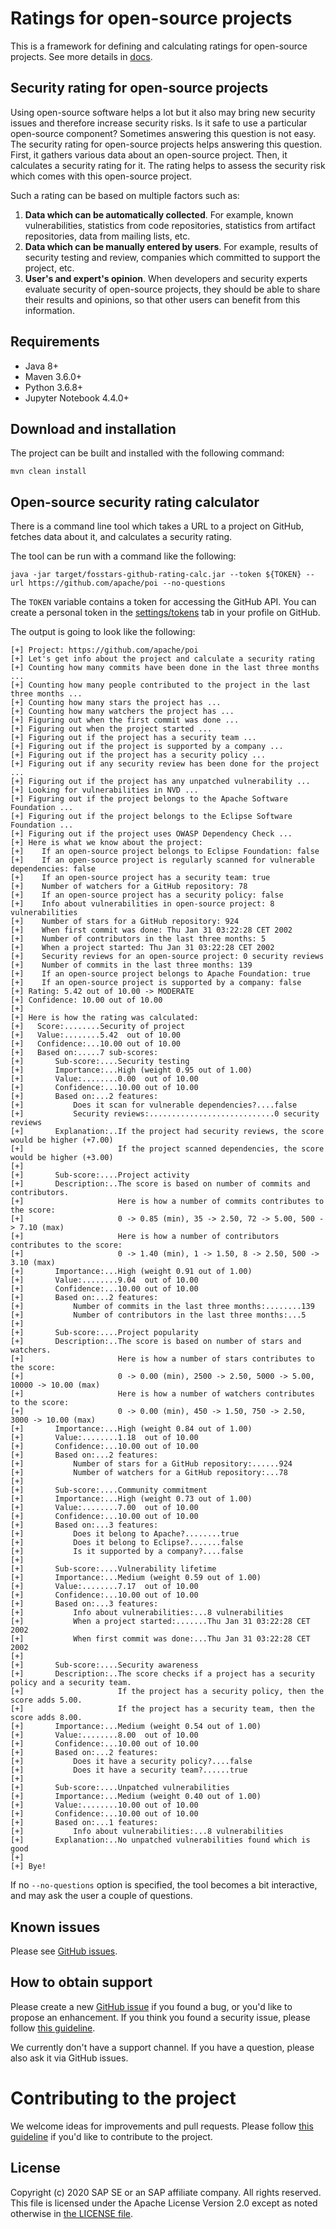 # Ratings for open-source projects

This is a framework for defining and calculating ratings for open-source projects.
See more details in [docs](docs).

## Security rating for open-source projects

Using open-source software helps a lot but it also may bring new security issues
and therefore increase security risks.
Is it safe to use a particular open-source component?
Sometimes answering this question is not easy.
The security rating for open-source projects helps answering this question.
First, it gathers various data about an open-source project.
Then, it calculates a security rating for it.
The rating helps to assess the security risk which comes with this open-source project.

Such a rating can be based on multiple factors such as:

1.  **Data which can be automatically collected**.
    For example, known vulnerabilities, statistics from code repositories,
    statistics from artifact repositories, data from mailing lists, etc.
1.  **Data which can be manually entered by users**.
    For example, results of security testing and review,
    companies which committed to support the project, etc.
1.  **User's and expert's opinion**.
    When developers and security experts evaluate security of open-source projects,
    they should be able to share their results and opinions,
    so that other users can benefit from this information.

## Requirements

*  Java 8+
*  Maven 3.6.0+
*  Python 3.6.8+
*  Jupyter Notebook 4.4.0+

## Download and installation

The project can be built and installed with the following command:

```
mvn clean install
```

## Open-source security rating calculator

There is a command line tool which takes a URL to a project on GitHub, fetches data about it,
and calculates a security rating.

The tool can be run with a command like the following:

```
java -jar target/fosstars-github-rating-calc.jar --token ${TOKEN} --url https://github.com/apache/poi --no-questions
```

The `TOKEN` variable contains a token for accessing the GitHub API.
You can create a personal token in the
[settings/tokens](https://github.com/settings/tokens) tab in your profile on GitHub.

The output is going to look like the following:

```
[+] Project: https://github.com/apache/poi
[+] Let's get info about the project and calculate a security rating
[+] Counting how many commits have been done in the last three months ...
[+] Counting how many people contributed to the project in the last three months ...
[+] Counting how many stars the project has ...
[+] Counting how many watchers the project has ...
[+] Figuring out when the first commit was done ...
[+] Figuring out when the project started ...
[+] Figuring out if the project has a security team ...
[+] Figuring out if the project is supported by a company ...
[+] Figuring out if the project has a security policy ...
[+] Figuring out if any security review has been done for the project ...
[+] Figuring out if the project has any unpatched vulnerability ...
[+] Looking for vulnerabilities in NVD ...
[+] Figuring out if the project belongs to the Apache Software Foundation ...
[+] Figuring out if the project belongs to the Eclipse Software Foundation ...
[+] Figuring out if the project uses OWASP Dependency Check ...
[+] Here is what we know about the project:
[+]    If an open-source project belongs to Eclipse Foundation: false
[+]    If an open-source project is regularly scanned for vulnerable dependencies: false
[+]    If an open-source project has a security team: true
[+]    Number of watchers for a GitHub repository: 78
[+]    If an open-source project has a security policy: false
[+]    Info about vulnerabilities in open-source project: 8 vulnerabilities
[+]    Number of stars for a GitHub repository: 924
[+]    When first commit was done: Thu Jan 31 03:22:28 CET 2002
[+]    Number of contributors in the last three months: 5
[+]    When a project started: Thu Jan 31 03:22:28 CET 2002
[+]    Security reviews for an open-source project: 0 security reviews
[+]    Number of commits in the last three months: 139
[+]    If an open-source project belongs to Apache Foundation: true
[+]    If an open-source project is supported by a company: false
[+] Rating: 5.42 out of 10.00 -> MODERATE
[+] Confidence: 10.00 out of 10.00
[+]
[+] Here is how the rating was calculated:
[+]   Score:........Security of project
[+]   Value:........5.42  out of 10.00
[+]   Confidence:...10.00 out of 10.00
[+]   Based on:.....7 sub-scores:
[+]       Sub-score:....Security testing
[+]       Importance:...High (weight 0.95 out of 1.00)
[+]       Value:........0.00  out of 10.00
[+]       Confidence:...10.00 out of 10.00
[+]       Based on:...2 features:
[+]           Does it scan for vulnerable dependencies?....false
[+]           Security reviews:............................0 security reviews
[+]       Explanation:..If the project had security reviews, the score would be higher (+7.00)
[+]                     If the project scanned dependencies, the score would be higher (+3.00)
[+]
[+]       Sub-score:....Project activity
[+]       Description:..The score is based on number of commits and contributors.
[+]                     Here is how a number of commits contributes to the score:
[+]                     0 -> 0.85 (min), 35 -> 2.50, 72 -> 5.00, 500 -> 7.10 (max)
[+]                     Here is how a number of contributors contributes to the score:
[+]                     0 -> 1.40 (min), 1 -> 1.50, 8 -> 2.50, 500 -> 3.10 (max)
[+]       Importance:...High (weight 0.91 out of 1.00)
[+]       Value:........9.04  out of 10.00
[+]       Confidence:...10.00 out of 10.00
[+]       Based on:...2 features:
[+]           Number of commits in the last three months:........139
[+]           Number of contributors in the last three months:...5
[+]
[+]       Sub-score:....Project popularity
[+]       Description:..The score is based on number of stars and watchers.
[+]                     Here is how a number of stars contributes to the score:
[+]                     0 -> 0.00 (min), 2500 -> 2.50, 5000 -> 5.00, 10000 -> 10.00 (max)
[+]                     Here is how a number of watchers contributes to the score:
[+]                     0 -> 0.00 (min), 450 -> 1.50, 750 -> 2.50, 3000 -> 10.00 (max)
[+]       Importance:...High (weight 0.84 out of 1.00)
[+]       Value:........1.18  out of 10.00
[+]       Confidence:...10.00 out of 10.00
[+]       Based on:...2 features:
[+]           Number of stars for a GitHub repository:......924
[+]           Number of watchers for a GitHub repository:...78
[+]
[+]       Sub-score:....Community commitment
[+]       Importance:...High (weight 0.73 out of 1.00)
[+]       Value:........7.00  out of 10.00
[+]       Confidence:...10.00 out of 10.00
[+]       Based on:...3 features:
[+]           Does it belong to Apache?........true
[+]           Does it belong to Eclipse?.......false
[+]           Is it supported by a company?....false
[+]
[+]       Sub-score:....Vulnerability lifetime
[+]       Importance:...Medium (weight 0.59 out of 1.00)
[+]       Value:........7.17  out of 10.00
[+]       Confidence:...10.00 out of 10.00
[+]       Based on:...3 features:
[+]           Info about vulnerabilities:...8 vulnerabilities
[+]           When a project started:.......Thu Jan 31 03:22:28 CET 2002
[+]           When first commit was done:...Thu Jan 31 03:22:28 CET 2002
[+]
[+]       Sub-score:....Security awareness
[+]       Description:..The score checks if a project has a security policy and a security team.
[+]                     If the project has a security policy, then the score adds 5.00.
[+]                     If the project has a security team, then the score adds 8.00.
[+]       Importance:...Medium (weight 0.54 out of 1.00)
[+]       Value:........8.00  out of 10.00
[+]       Confidence:...10.00 out of 10.00
[+]       Based on:...2 features:
[+]           Does it have a security policy?....false
[+]           Does it have a security team?......true
[+]
[+]       Sub-score:....Unpatched vulnerabilities
[+]       Importance:...Medium (weight 0.40 out of 1.00)
[+]       Value:........10.00 out of 10.00
[+]       Confidence:...10.00 out of 10.00
[+]       Based on:...1 features:
[+]           Info about vulnerabilities:...8 vulnerabilities
[+]       Explanation:..No unpatched vulnerabilities found which is good
[+]
[+] Bye!
```

If no `--no-questions` option is specified, the tool becomes a bit interactive,
and may ask the user a couple of questions.

## Known issues

Please see [GitHub issues](https://github.com/SAP/fosstars-rating-core/issues).

## How to obtain support

Please create a new [GitHub issue](https://github.com/SAP/fosstars-rating-core/issues)
if you found a bug, or you'd like to propose an enhancement.
If you think you found a security issue, please follow [this guideline](SECURITY.md).

We currently don't have a support channel.
If you have a question, please also ask it via GitHub issues.

# Contributing to the project

We welcome ideas for improvements and pull requests.
Please follow [this guideline](CONTRIBUTING.md) if you'd like to contribute to the project.

## License

Copyright (c) 2020 SAP SE or an SAP affiliate company. All rights reserved.
This file is licensed under the Apache License Version 2.0
except as noted otherwise in [the LICENSE file](LICENSE).

